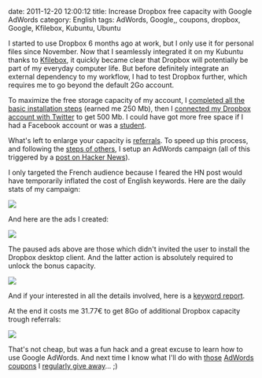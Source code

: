 date: 2011-12-20 12:00:12
title: Increase Dropbox free capacity with Google AdWords
category: English
tags: AdWords, Google,, coupons, dropbox, Google, Kfilebox, Kubuntu, Ubuntu

I started to use Dropbox 6 months ago at work, but I only use it for personal files since November. Now that I seamlessly integrated it on my Kubuntu thanks to [Kfilebox](http://kdropbox.deuteros.es), it quickly became clear that Dropbox will potentially be part of my everyday computer life. But before definitely integrate an external dependency to my workflow, I had to test Dropbox further, which requires me to go beyond the default 2Go account.

To maximize the free storage capacity of my account, I [completed all the basic installation steps](http://dropbox.com/gs) (earned me 250 Mb), then I [connected my Dropbox account with Twitter](http://dropbox.com/free) to get 500 Mb. I could have got more free space if I had a Facebook account or was a [student](http://dropbox.com/edu).

What's left to enlarge your capacity is [referrals](http://dropbox.com/account#referrals). To speed up this process, and following the [steps of others](http://vladik.rikhter.org/2011/09/22/maxing-out-your-dropbox-referrals-how-i-got-16gb-for-less-than-10/), I setup an AdWords campaign (all of this triggered by a [post on Hacker News](http://news.ycombinator.com/item?id=3126173)).

I only targeted the French audience because I feared the HN post would have temporarily inflated the cost of English keywords. Here are the daily stats of my campaign:

![](/static/uploads/2011/dropbox-adwords-campaign-daily-stats.png)

And here are the ads I created:

![](/static/uploads/2011/dropbox-adwords-campaign-text-ads-details.png)

The paused ads above are those which didn't invited the user to install the Dropbox desktop client. And the latter action is absolutely required to unlock the bonus capacity.

![](/static/uploads/2011/dropbox-referrals.png)

And if your interested in all the details involved, here is a [keyword report](/static/uploads/2011/dropbox-adwords-campaign-keyword-report.pdf).

At the end it costs me 31.77€ to get 8Go of additional Dropbox capacity trough referrals:

![](/static/uploads/2011/dropbox-adwords-campaign-france-report.png)

That's not cheap, but was a fun hack and a great excuse to learn how to use Google AdWords. And next time I know what I'll do with [those](http://kevin.deldycke.com/2009/12/deux-bons-50-euros-offerts-google-adwords/) [AdWords coupons](http://kevin.deldycke.com/2010/02/google-adwords-bon-reduction-75-euros-offert/) I [regularly give away](http://kevin.deldycke.com/2010/10/75-euros-de-publicite-offerte-sur-google-adword/)... ;)
